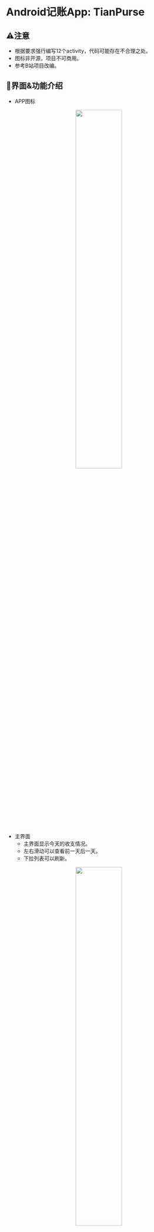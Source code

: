 # Android记账App: TianPurse

## ⚠️注意
* 根据要求强行编写12个activity，代码可能存在不合理之处。
* 图标非开源，项目不可商用。
* 参考B站项目改编。

## 📱界面&功能介绍

* APP图标

<div align="center">
    <img src="./images/application.png" width=50%>
</div>

* 主界面
    * 主界面显示今天的收支情况。
    * 左右滑动可以查看前一天后一天。
    * 下拉列表可以刷新。

<div align="center">
    <img src="./images/main.png" width=50% >
</div>

* 添加条目页面
    * 可以添加今天的收入，支出。
    * 点击按钮切换收支类型。
    * 输入框输入备注。

<div align="center">
    <img src="./images/add_record.png" width=50%>
</div>

* 添加过去的条目页面
    * 可以补记过去的条目。
    * 点击日期回到今天。

<div align="center">
    <img src="./images/add_custom_record.png" width=50%>
</div>

* 菜单

<div align="center">
    <img src="./images/menu.png" width=50%>
</div>

* 统计页面
    * 共五个条目，最后的更多有待补充。

<div align="center">
    <img src="./images/statistics_page.png" width=50%>
</div>

* 统计页面：总览
    * 总览信息。

<div align="center">
    <img src="./images/general.png" width=50%>
</div>

* 统计页面：每月支出
    * 以柱状图显示每个月的支出。

<div align="center">
    <img src="./images/e_month.png" width=50%>
</div>

* 统计页面：每月收入
    * 以柱状图显示每月收入。

<div align="center">
    <img src="./images/i_month.png" width=50%>
</div>

* 统计页面：支出大头
    * 以饼图显示支出最多的类目。

<div align="center">
    <img src="./images/e_category.png" width=50%>
</div>

* 统计页面：收入来源
    * 以饼图显示收入的主要来源。

<div align="center">
    <img src="./images/i_category.png" width=50%>
</div>

* 关于页面
    * 显示应用的版本号，作者（activity凑数）。

<div align="center">
    <img src="./images/about_page.png" width=50%>
</div>

* 更新页面
    * 更新应用（没卵用，activity凑数）。

<div align="center">
    <img src="./images/update_page.png" width=50%>
</div>

* shortcuts
    * 几个常用功能添加shortuts。
    * 最简单的静态添加。

<div align="center">
    <img src="./images/shortcuts.png" width=50%>
</div>

* TODO
    * 年份
    * 代码优化重构